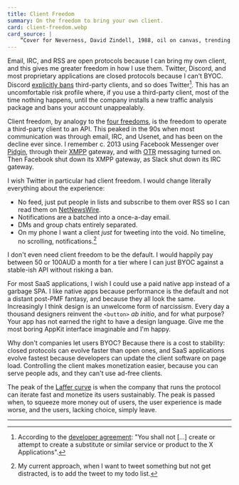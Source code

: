 ```yaml
---
title: Client Freedom
summary: On the freedom to bring your own client.
card: client-freedom.webp
card_source: |
    “Cover for Neverness, David Zindell, 1988, oil on canvas, trending on ArtStation”, DALL-E, June 2022.
---
```


Email, IRC, and RSS are open protocols because I can bring my own client, and
this gives me greater freedom in how I use them. Twitter, Discord, and most
proprietary applications are closed protocols because I can't BYOC. Discord
[explicitly bans][dis] third-party clients, and so does Twitter[^f1]. This has
an uncomfortable risk profile where, if you use a third-party client, most of
the time nothing happens, until the company installs a new traffic analysis
package and bans your account unappealably.

[dis]: https://x.com/discord/status/1229357198918197248

Client freedom, by analogy to the [four freedoms][four], is the freedom to
operate a third-party client to an API. This peaked in the 90s when most
communication was through email, IRC, and Usenet, and has been on the decline
ever since. I remember c. 2013 using Facebook Messenger over [Pidgin][pid],
through their [XMPP][xmpp] gateway, and with [OTR][otr] messaging turned
on. Then Facebook shut down its XMPP gateway, as Slack shut down its IRC
gateway.

[four]: https://www.gnu.org/philosophy/free-sw.en.html#four-freedoms
[pid]: https://www.pidgin.im/
[xmpp]: https://xmpp.org/
[otr]: https://otr.cypherpunks.ca/

I wish Twitter in particular had client freedom. I would change literally
everything about the experience:

- No feed, just put people in lists and subscribe to them over RSS so I can read
  them on [NetNewsWire][nnw].
- Notifications are a batched into a once-a-day email.
- DMs and group chats entirely separated.
- On my phone I want a client _just_ for tweeting into the void. No timeline, no
  scrolling, notifications.[^f2]

[nnw]: https://netnewswire.com/

I don't even need client freedom to be the default. I would happily pay between
50 or 100AUD a month for a tier where I can just BYOC against a stable-ish API
without risking a ban.

For most SaaS applications, I wish I could use a paid native app instead of a
garbage SPA. I like native apps because performance is the default and not a
distant post-PMF fantasy, and because they all look the same. Increasingly I
think design is an unwelcome form of narcissism. Every day a thousand designers
reinvent the `<button>` _ab initio_, and for what purpose? Your app has not
earned the right to have a design language. Give me the most boring AppKit
interface imaginable and I'm happy.

Why don't companies let users BYOC? Because there is a cost to stability: closed
protocols can evolve faster than open ones, and SaaS applications evolve fastest
because developers can update the client software on page load. Controlling the
client makes monetization easier, because you can serve people ads, and they
can't use ad-free clients.

The peak of the [Laffer curve][laf] is when the company that runs the protocol
can iterate fast and monetize its users sustainably. The peak is passed when, to
squeeze more money out of users, the user experience is made worse, and the
users, lacking choice, simply leave.

[laf]: https://en.wikipedia.org/wiki/Laffer_curve

---

[^f1]:
    According to the [developer agreement][tw]: "You shall not [...] create or
    attempt to create a substitute or similar service or product to the X
    Applications".

[^f2]:
    My current approach, when I want to tweet something but not get distracted,
    is to add the tweet to my todo list.

[tw]: https://developer.x.com/en/developer-terms/agreement-and-policy
